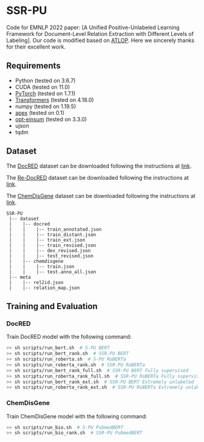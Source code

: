# SSR-PU
Code for EMNLP 2022 paper: [A Unified Positive-Unlabeled Learning Framework for Document-Level
Relation Extraction with Different Levels of Labeling]. Our code is modified based on [ATLOP](https://github.com/wzhouad/ATLOP). Here we sincerely thanks for their excellent work.

## Requirements
* Python (tested on 3.6.7)
* CUDA (tested on 11.0)
* [PyTorch](http://pytorch.org/) (tested on 1.7.1)
* [Transformers](https://github.com/huggingface/transformers) (tested on 4.18.0)
* numpy (tested on 1.19.5)
* [apex](https://github.com/NVIDIA/apex) (tested on 0.1)
* [opt-einsum](https://github.com/dgasmith/opt_einsum) (tested on 3.3.0)
* ujson
* tqdm

## Dataset
The [DocRED](https://www.aclweb.org/anthology/P19-1074/) dataset can be downloaded following the instructions at [link](https://github.com/thunlp/DocRED/tree/master/data).

The [Re-DocRED](https://arxiv.org/abs/2205.12696) dataset can be downloaded following the instructions at [link](https://github.com/tonytan48/Re-DocRED).

The [ChemDisGene](https://arxiv.org/abs/2204.06584) dataset can be downloaded following the instructions at [link](https://github.com/chanzuckerberg/ChemDisGene).
```
SSR-PU
 |-- dataset
 |    |-- docred
 |    |    |-- train_annotated.json
 |    |    |-- train_distant.json
 |    |    |-- train_ext.json
 |    |    |-- train_revised.json
 |    |    |-- dev_revised.json
 |    |    |-- test_revised.json
 |    |-- chemdisgene
 |    |    |-- train.json
 |    |    |-- test.anno_all.json
 |-- meta
 |    |-- rel2id.json
 |    |-- relation_map.json
```

## Training and Evaluation
### DocRED
Train DocRED model with the following command:

```bash
>> sh scripts/run_bert.sh  # S-PU BERT
>> sh scripts/run_bert_rank.sh  # SSR-PU BERT
>> sh scripts/run_roberta.sh  # S-PU RoBERTa
>> sh scripts/run_roberta_rank.sh  # SSR-PU RoBERTa
>> sh scripts/run_bert_rank_full.sh  # SSR-PU BERT Fully supervised
>> sh scripts/run_roberta_rank_full.sh  # SSR-PU RoBERTa Fully supervised
>> sh scripts/run_bert_rank_ext.sh  # SSR-PU BERT Extremely unlabeled
>> sh scripts/run_roberta_rank_ext.sh  # SSR-PU RoBERTa Extremely unlabeled
```

### ChemDisGene
Train ChemDisGene model with the following command:
```bash
>> sh scripts/run_bio.sh  # S-PU PubmedBERT
>> sh scripts/run_bio_rank.sh  # SSR-PU PubmedBERT
```
